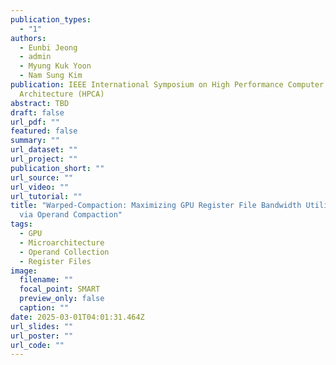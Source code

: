 ```yaml
---
publication_types:
  - "1"
authors:
  - Eunbi Jeong
  - admin
  - Myung Kuk Yoon
  - Nam Sung Kim
publication: IEEE International Symposium on High Performance Computer
  Architecture (HPCA)
abstract: TBD
draft: false
url_pdf: ""
featured: false
summary: ""
url_dataset: ""
url_project: ""
publication_short: ""
url_source: ""
url_video: ""
url_tutorial: ""
title: "Warped-Compaction: Maximizing GPU Register File Bandwidth Utilization
  via Operand Compaction"
tags:
  - GPU
  - Microarchitecture
  - Operand Collection
  - Register Files
image:
  filename: ""
  focal_point: SMART
  preview_only: false
  caption: ""
date: 2025-03-01T04:01:31.464Z
url_slides: ""
url_poster: ""
url_code: ""
---
```

